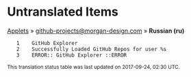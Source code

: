 # Untranslated Items
[Applets](../../../README.md) &#187; [github-projects@morgan-design.com](../README.md) &#187; **Russian (ru)**

       1	GitHub Explorer
       2	Successfully Loaded GitHub Repos for user %s
       3	ERROR:: GitHub Explorer ::ERROR

<sup>This translation status table was last updated on 2017-09-24, 02:30 UTC.</sup>
